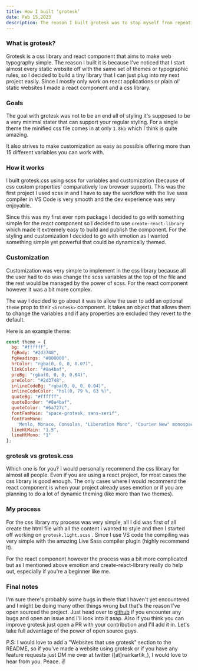 ```yaml
---
title: How I built ‘grotesk’
date: Feb 15,2023
description: The reason I built grotesk was to stop myself from repeating the same typographic styles in every project. Learn more about how I did it in the post.
---
```


### What is grotesk?

Grotesk is a css library and react component that aims to make web typography simple. The reason I built it is because I've noticed that I start almost every static website off with the same set of themes or typographic rules, so I decided to build a tiny library that I can just plug into my next project easily. Since I mostly only work on react applications or plain ol' static websites I made a react component and a css library.

### Goals

The goal with grotesk was not to be an end all of styling it's supposed to be a very minimal stater that can support your regular styling. For a single theme the minified css file comes in at only `1.8kb` which I think is quite amazing.

It also strives to make customization as easy as possible offering more than 15 different variables you can work with.

### How it works

I built grotesk.css using scss for variables and customization (because of css custom properties' comparatively low browser support). This was the first project I used scss in and I have to say the workflow with the live sass compiler in VS Code is very smooth and the dev experience was very enjoyable.

Since this was my first ever npm package I decided to go with something simple for the react component so I decided to use `create-react-library` which made it extremely easy to build and publish the component. For the styling and customization I decided to go with emotion as I wanted something simple yet powerful that could be dynamically themed.

### Customization

Customization was very simple to implement in the css library because all the user had to do was change the scss variables at the top of the file and the rest would be managed by the power of scss. For the react component however it was a bit more complex.

The way I decided to go about it was to allow the user to add an optional `theme` prop to their `<Grotesk>` component. It takes an object that allows them to change the variables and if any properties are excluded they revert to the default.

Here is an example theme:

```js
const theme = {
  bg: "#ffffff",
  fgBody: "#2d3748",
  fgHeadings: "#000000",
  hrColor: "rgba(0, 0, 0, 0.07)",
  linkColor: "#8a4baf",
  preBg: "rgba(0, 0, 0, 0.04)",
  preColor: "#2d3748",
  inlineCodeBg: "rgba(0, 0, 0, 0.04)",
  inlineCodeColor: "hsl(0, 79 %, 63 %)",
  quoteBg: "#ffffff",
  quoteBorder: "#8a4baf",
  quoteColor: "#6a727c",
  fontFamMain: "space-grotesk, sans-serif",
  fontFamMono:
    'Menlo, Monaco, Consolas, "Liberation Mono", "Courier New" monospace',
  lineHtMain: "1.5",
  lineHtMono: "1"
};
```

### grotesk vs grotesk.css

Which one is for you? I would personally recommend the css library for almost all people. Even if you are using a react project, for most cases the css library is good enough. The only cases where I would recommend the react component is when your project already uses emotion or if you are planning to do a lot of dynamic theming (like more than two themes).

### My process

For the css library my process was very simple, all I did was first of all create the html file with all the content i wanted to style and then I started off working on `grotesk.light.scss` . Since I use VS code the compiling was very simple with the amazing Live Sass compiler plugin (highly recommend it).

For the react component however the process was a bit more complicated but as I mentioned above emotion and create-react-library really do help out, especially if you're a beginner like me.

### Final notes

I'm sure there's probably some bugs in there that I haven't yet encountered and I might be doing many other things wrong but that's the reason I've open sourced the project. Just head over to [github](https://github.com/kartiknair/grotesk) if you encounter any bugs and open an issue and I'll look into it asap. Also if you think you can improve grotesk just open a PR with your contribution and I'll add it in. Let's take full advantage of the power of open source guys.

P.S: I would love to add a "Websites that use grotesk" section to the README, so if you've made a website using grotesk or if you have any feature requests just DM me over at twitter ([at]nairkartik\_), I would love to hear from you. Peace. ✌️